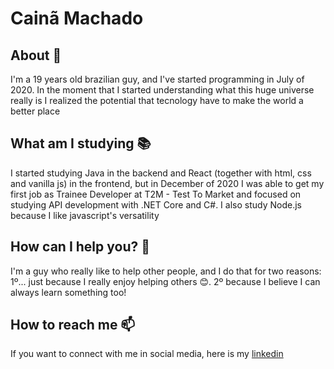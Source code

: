 # Cainã Machado

## About 📜

I'm a 19 years old brazilian guy, and I've started programming in July of 2020. In the moment that I started understanding what this huge universe really is I realized the potential that tecnology have to make the world a better place

## What am I studying 📚

I started studying Java in the backend and React (together with html, css and vanilla js) in the frontend, but in December of 2020 I was able to get my first job as Trainee Developer at T2M - Test To Market and focused on studying API development with .NET Core and C#. I also study Node.js because I like javascript's versatility

## How can I help you? 🤝

I'm a guy who really like to help other people, and I do that for two reasons: 1º... just because I really enjoy helping others 😊. 2º because I believe I can always learn something too!

## How to reach me 📫

If you want to connect with me in social media, here is my [linkedin](https://linkedin.com/in/caina-machado)

<!--
**caina-machado/caina-machado** is a ✨ _special_ ✨ repository because its `README.md` (this file) appears on your GitHub profile.

Here are some ideas to get you started:

- 🔭 I’m currently working on ...
- 🌱 I’m currently learning ...
- 👯 I’m looking to collaborate on ...
- 🤔 I’m looking for help with ...
- 💬 Ask me about ...
- 📫 How to reach me: ...
- 😄 Pronouns: ...
- ⚡ Fun fact: ...
-->
